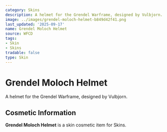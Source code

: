 ```yaml
---
category: Skins
description: A helmet for the Grendel Warframe, designed by Vulbjorn.
image: ../images/grendel-moloch-helmet-b849d42f41.png
last_updated: '2025-09-17'
name: Grendel Moloch Helmet
source: WFCD
tags:
- Skin
- Skins
tradable: false
type: Skin
---
```


# Grendel Moloch Helmet

A helmet for the Grendel Warframe, designed by Vulbjorn.

## Cosmetic Information

**Grendel Moloch Helmet** is a skin cosmetic item for Skins.

